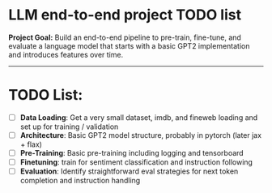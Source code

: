 # LLM end-to-end project TODO list

**Project Goal:** Build an end-to-end pipeline to pre-train, fine-tune, and evaluate a language model that starts with a basic GPT2 
implementation and introduces features over time.

---

# TODO List:

- [ ] **Data Loading**: Get a very small dataset, imdb, and fineweb loading and set up for training / validation
- [ ] **Architecture**: Basic GPT2 model structure, probably in pytorch (later jax + flax) 
- [ ] **Pre-Training**: Basic pre-training including logging and tensorboard
- [ ] **Finetuning**: train for sentiment classification and instruction following
- [ ] **Evaluation**: Identify straightforward eval strategies for next token completion and instruction handling 
